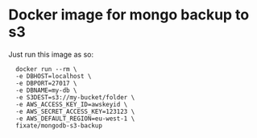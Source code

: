 # Docker image for mongo backup to s3

Just run this image as so:

```shell
  docker run --rm \
  -e DBHOST=localhost \
  -e DBPORT=27017 \
  -e DBNAME=my-db \
  -e S3DEST=s3://my-bucket/folder \
  -e AWS_ACCESS_KEY_ID=awskeyid \
  -e AWS_SECRET_ACCESS_KEY=123123 \
  -e AWS_DEFAULT_REGION=eu-west-1 \
  fixate/mongodb-s3-backup
```
